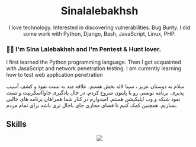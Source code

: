 

<p align="center">
    <h1 align="center">&emsp;Sinalalebakhsh&emsp;</h1>
</p>
<p align="center">
    I love technology. Interested in discovering vulnerabilities. Bug Bunty. I did some work with Python, Django, Bash, JavaScript, Linux, PHP.



### :man_technologist: I'm Sina Lalebakhsh and I'm Pentest & Hunt lover. 
I first learned the Python programming language. Then I got acquainted with JasaScript and network penetration testing. I am currently learning how to test web application penetration

سلام به دوستان عزیز ، سینا لاله بخش هستم. علاقه مند به تست نفوذ و کشف آسیب پذیری. برنامه نویسی رو با پایتون شروع کردم. در حال یادگیری جاوااسکریپت و تست نفوذ شبکه و وب اپلیکیشن هستم. امیدوارم در کنار شما همراهان برنامه های جالبی بسازیم. همچنین کمک کنیم تا فضای مجازی جای باحال تری باشه برای تمام مردم.

<h2>Skills</h2>

<p align="center">
  <a href="https://skillicons.dev">
    <img src="https://skillicons.dev/icons?i=git,vscode,python,django,linux,javascript,php,bash" />
  </a>
</p>
<!-- <p align="center">
  <a href="https://skillicons.dev">
    <img src="https://skillicons.dev/icons?i=javascript,php,flask,bash,c,mysql,html" />
  </a>
</p> -->



